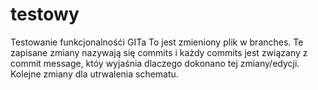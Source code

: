 # testowy
Testowanie funkcjonalnośći GITa
To jest zmieniony plik w branches. Te zapisane zmiany nazywają się commits i każdy commits jest związany z commit message, któy wyjaśnia dlaczego dokonano tej zmiany/edycji. 
Kolejne zmiany dla utrwalenia schematu. 
